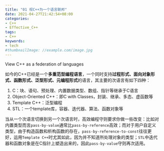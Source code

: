 ```yaml
---
title: "01 视C++为一个语言联邦"
date: 2021-04-27T21:42:54+08:00
categories:
- C++
- Effective_C++
tags:
- C++
keywords:
- tech
#thumbnailImage: //example.com/image.jpg
---
```


View C++ as a federation of languages

<!--more-->

如今的C++已经是一个**多重范型编程语言**，一个同时支持**过程形式、面向对象形式、函数形式、泛型形式、元编程形式**的语言，其主要的次语言有如下四种：

1. C：块、语句、预处理、内置数据类型、数组、指针等继承于C语言
2. Object-Oriented C++：即C with Classes，封装、继承、多态、虚函数等
3. Template C++：泛型编程
4. STL：一个template库，容器、迭代器、算法、函数对象等

当从一个次语言切换到另一个次语言时，高效编程守则要求你做一些改变：比如对内置类型而言`pass-by-value`通常比`pass-by-reference`高效；而对于用户自定义类型，由于构造函数和析构函数的存在，`pass-by-reference-to-const`往往更好，运用`Template C++`时尤其如此，因为并不知道所处理对象的类型；`STL`中迭代器和函数对象是在C指针上塑造出来的，因此`pass-by-value`守则再次适用。